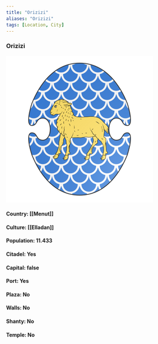 ```yaml
---
title: "Orizizi"
aliases: "Orizizi"
tags: [Location, City]
---
```

### Orizizi
![](attachment/32bc532dedfeb31be647feae0d94fef6.svg)

#### Country: [[Menut]]

#### Culture: [[Elladan]]

#### Population: 11.433

#### Citadel: Yes

#### Capital: false

#### Port: Yes

#### Plaza: No

#### Walls: No

#### Shanty: No

#### Temple: No

